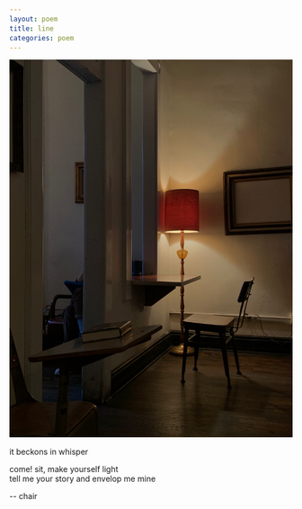 ```yaml
---
layout: poem
title: line
categories: poem
---
```


<img src="/assets/images/oddfox.jpeg">

it beckons in whisper

come! sit, make yourself light \
tell me your story and envelop me mine

-- chair

